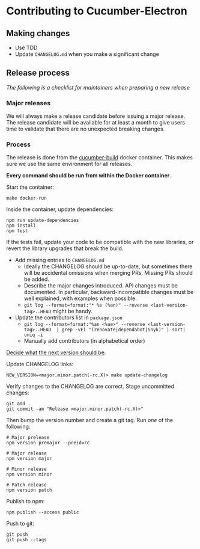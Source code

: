 # Contributing to Cucumber-Electron

## Making changes

* Use TDD
* Update `CHANGELOG.md` when you make a significant change

## Release process

_The following is a checklist for maintainers when preparing a new release_

### Major releases

We will always make a release candidate before issuing a major release. The release candidate will be available for at least a month to give users
time to validate that there are no unexpected breaking changes.

### Process

The release is done from the [cucumber-build](https://github.com/cucumber/cucumber-build/) docker container. This makes
sure we use the same environment for all releases.

**Every command should be run from within the Docker container**.

Start the container:

    make docker-run

Inside the container, update dependencies:

    npm run update-dependencies
    npm install
    npm test

If the tests fail, update your code to be compatible with the new libraries, or revert the library upgrades that break the build.

* Add missing entries to `CHANGELOG.md`
  * Ideally the CHANGELOG should be up-to-date, but sometimes there will be accidental omissions when merging PRs. Missing PRs should be added.
  * Describe the major changes introduced. API changes must be documented. In particular, backward-incompatible changes must be well explained, with examples when possible.
  * `git log --format=format:"* %s (%an)" --reverse <last-version-tag>..HEAD` might be handy.
* Update the contributors list in `package.json`
  * `git log --format=format:"%an <%ae>" --reverse <last-version-tag>..HEAD  | grep -vEi "(renovate|dependabot|Snyk)" | sort| uniq -i`
  * Manually add contributors (in alphabetical order)

[Decide what the next version should be](https://github.com/cucumber/cucumber/blob/master/RELEASE_PROCESS.md#decide-what-the-next-version-should-be).

Update CHANGELOG links:

    NEW_VERSION=<major.minor.patch(-rc.X)> make update-changelog

Verify changes to the CHANGELOG are correct. Stage uncommitted changes:

    git add .
    git commit -am "Release <major.minor.patch(-rc.X)>"

Then bump the version number and create a git tag. Run *one* of the following:

    # Major prelease
    npm version premajor --preid=rc

    # Major release
    npm version major

    # Minor release
    npm version minor

    # Patch release
    npm version patch

Publish to npm:

    npm publish --access public

Push to git:

    git push
    git push --tags